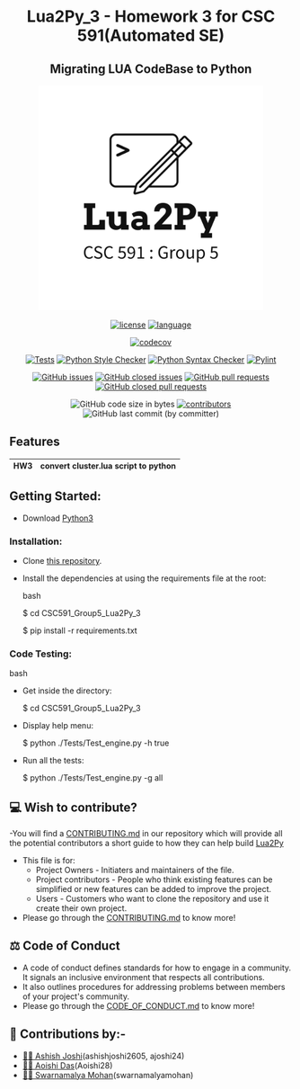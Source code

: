 
<div align="center"> 
  
# Lua2Py_3 - Homework 3 for CSC 591(Automated SE)
  
</div>

<div align="center"> 
  
## Migrating LUA CodeBase to Python

<p align="center">
  <img width="400" height="400" src="https://github.com/ashishjoshi2605/CSC591_Group5_Lua2Py_2/blob/main/etc/img/logo.png">
</p>

[![license](https://img.shields.io/github/license/swarnamalyamohan/CSC591_Group5_Lua2Py_3?style=plastic)](https://github.com/swarnamalyamohan/CSC591_Group5_Lua2Py_3/blob/main/LICENSE.md)
[![language](https://img.shields.io/github/languages/top/swarnamalyamohan/CSC591_Group5_Lua2Py_3)](https://github.com/swarnamalyamohan/CSC591_Group5_Lua2Py_3/search?l=python)<br/>

[![codecov](https://codecov.io/gh/swarnamalyamohan/CSC591_Group5_Lua2Py_3/branch/main/graph/badge.svg?token=qWGIYYV7tV)](https://codecov.io/gh/swarnamalyamohan/CSC591_Group5_Lua2Py_3)
  
[![Tests](https://github.com/swarnamalyamohan/CSC591_Group5_Lua2Py_3/actions/workflows/test.yml/badge.svg)](https://github.com/swarnamalyamohan/CSC591_Group5_Lua2Py_3/actions/workflows/test.yml)
[![Python Style Checker](https://github.com/swarnamalyamohan/CSC591_Group5_Lua2Py_3/actions/workflows/python_style_checker.yml/badge.svg)](https://github.com/swarnamalyamohan/CSC591_Group5_Lua2Py_3/actions/workflows/python_style_checker.yml)
[![Python Syntax Checker](https://github.com/swarnamalyamohan/CSC591_Group5_Lua2Py_3/actions/workflows/python_syntax_checker.yml/badge.svg)](https://github.com/swarnamalyamohan/CSC591_Group5_Lua2Py_3/actions/workflows/python_syntax_checker.yml)
[![Pylint](https://github.com/swarnamalyamohan/CSC591_Group5_Lua2Py_3/actions/workflows/pylint.yml/badge.svg)](https://github.com/swarnamalyamohan/CSC591_Group5_Lua2Py_3/actions/workflows/pylint.yml)

[![GitHub issues](https://img.shields.io/github/issues-raw/swarnamalyamohan/CSC591_Group5_Lua2Py_3?style=plastic)](https://github.com/swarnamalyamohan/CSC591_Group5_Lua2Py_3/issues)
[![GitHub closed issues](https://img.shields.io/github/issues-closed-raw/swarnamalyamohan/CSC591_Group5_Lua2Py_3?style=plastic)](https://github.com/swarnamalyamohan/CSC591_Group5_Lua2Py_3/issues?q=is%3Aissue+is%3Aclosed)
[![GitHub pull requests](https://img.shields.io/github/issues-pr-raw/swarnamalyamohan/CSC591_Group5_Lua2Py_3?style=plastic)](https://github.com/swarnamalyamohan/CSC591_Group5_Lua2Py_3/pulls)
[![GitHub closed pull requests](https://img.shields.io/github/issues-pr-closed-raw/swarnamalyamohan/CSC591_Group5_Lua2Py_3?style=plastic)](https://github.com/swarnamalyamohan/CSC591_Group5_Lua2Py_3/pulls?q=is%3Apr+is%3Aclosed)<br/>

![GitHub code size in bytes](https://img.shields.io/github/languages/code-size/swarnamalyamohan/CSC591_Group5_Lua2Py_3?style=plastic)
[![contributors](https://img.shields.io/github/contributors/swarnamalyamohan/CSC591_Group5_Lua2Py_3)](https://github.com/aswarnamalyamohan/CSC591_Group5_Lua2Py_3/graphs/contributors?style=plastic)
![GitHub last commit (by committer)](https://img.shields.io/github/last-commit/swarnamalyamohan/CSC591_Group5_Lua2Py_3?style=plastic)<br/>

</div>

##  Features
|HW3|convert cluster.lua script to python|
| ------------- |:-------------:|

## Getting Started:

- Download [Python3](https://www.python.org/downloads/) 

### Installation:
    
   

  - Clone [this repository](https://github.com/swarnamalyamohan/CSC591_Group5_Lua2Py_3).

  - Install the dependencies at using the requirements file at the root:
    
    bash
    
    $ cd CSC591_Group5_Lua2Py_3
    
    $ pip install -r requirements.txt
    

### Code Testing:
  bash     
  - Get inside the directory:
        
    $ cd CSC591_Group5_Lua2Py_3
    
  - Display help menu: 
  
    $ python ./Tests/Test_engine.py -h true
    
  - Run all the tests:
  
    $ python ./Tests/Test_engine.py -g all
    


## 💻 Wish to contribute?
-You will find a [CONTRIBUTING.md](https://github.com/swarnamalyamohan/CSC591_Group5_Lua2Py_3/blob/main/CONTRIBUTING.md) in our repository which will provide all the potential contributors a short guide to how they can help build [Lua2Py](https://github.com/swarnamalyamohan/CSC591_Group5_Lua2Py_3)
- This file is for:
  - Project Owners - Initiaters and maintainers of the file.
  - Project contributors - People who think existing features can be simplified or new features can be added to improve the project.
  - Users - Customers who want to clone the repository and use it create their own project.
- Please go through the [CONTRIBUTING.md](https://github.com/swarnamalyamohan/CSC591_Group5_Lua2Py_3/blob/main/CONTRIBUTING.md) to know more!

## ⚖️ Code of Conduct
- A code of conduct defines standards for how to engage in a community. It signals an inclusive environment that respects all contributions. 
- It also outlines procedures for addressing problems between members of your project's community.
- Please go through the [CODE_OF_CONDUCT.md](https://github.com/swarnamalyamohan/CSC591_Group5_Lua2Py_3/blob/main/CODE_OF_CONDUCT.md) to know more!




## 🤝 Contributions by:-
- [👨‍💻 Ashish Joshi](https://github.com/ashishjoshi2605)(ashishjoshi2605, ajoshi24)
- [👩‍💻 Aoishi Das](https://github.com/Aoishi28)(Aoishi28)
- [👩‍💻 Swarnamalya Mohan](https://github.com/swarnamalyamohan)(swarnamalyamohan)
